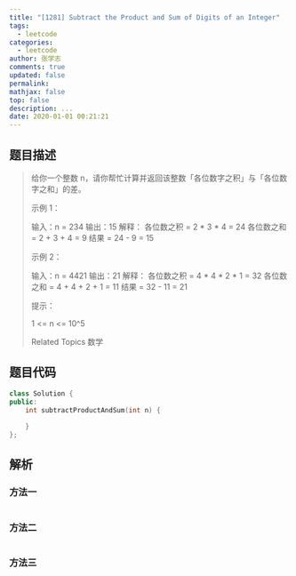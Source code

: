 ```yaml
---
title: "[1281] Subtract the Product and Sum of Digits of an Integer"
tags:
  - leetcode
categories:
  - leetcode
author: 张学志
comments: true
updated: false
permalink:
mathjax: false
top: false
description: ...
date: 2020-01-01 00:21:21
---
```


## 题目描述

> 给你一个整数 n，请你帮忙计算并返回该整数「各位数字之积」与「各位数字之和」的差。 
> 
> 
> 
> 示例 1： 
> 
> 输入：n = 234
> 输出：15 
> 解释：
> 各位数之积 = 2 * 3 * 4 = 24 
> 各位数之和 = 2 + 3 + 4 = 9 
> 结果 = 24 - 9 = 15
> 
> 
> 示例 2： 
> 
> 输入：n = 4421
> 输出：21
> 解释： 
> 各位数之积 = 4 * 4 * 2 * 1 = 32 
> 各位数之和 = 4 + 4 + 2 + 1 = 11 
> 结果 = 32 - 11 = 21
> 
> 
> 
> 
> 提示： 
> 
> 
> 1 <= n <= 10^5 
> 
> Related Topics 数学

## 题目代码

```cpp
class Solution {
public:
    int subtractProductAndSum(int n) {
        
    }
};
```

## 解析

### 方法一

```cpp

```

### 方法二

```cpp

```

### 方法三

```cpp

```

